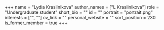+++
name = "Lydia Krasilnikova"
author_names = ["L Krasilnikova"]
role = "Undergraduate student"
short_bio = ""
id = ""
portrait = "portrait.png"
interests = ["", ""]
cv_link = ""
personal_website = ""
sort_position = 230
is_former_member = true
+++

